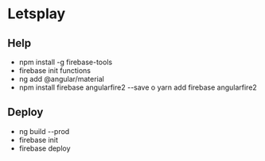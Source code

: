 # Letsplay



## Help
- npm install -g firebase-tools
- firebase init functions
- ng add @angular/material
- npm install firebase angularfire2 --save o yarn add firebase angularfire2

## Deploy
- ng build --prod
- firebase init
- firebase deploy